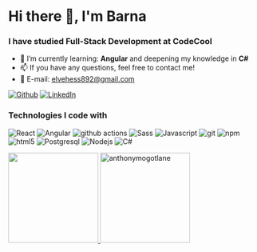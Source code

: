 <h1>Hi there 👋, I'm Barna</h1>
<h3>I have studied Full-Stack Development at CodeCool</h3>

- 🌱 I’m currently learning: **Angular** and deepening my knowledge in **C#**
- 📫 If you have any questions, feel free to contact me!
- 📧 E-mail: elvehess892@gmail.com

<a href="https://github.com/Barna95" target="_blank"><img alt="Github" src="https://img.shields.io/badge/GitHub-%2312100E.svg?&style=for-the-badge&logo=Github&logoColor=white" /></a>
<a href="https://www.linkedin.com/in/barnab%C3%A1s-b%C3%A1lint/" target="_blank"><img alt="LinkedIn" src="https://img.shields.io/badge/linkedin-%230077B5.svg?&style=for-the-badge&logo=linkedin&logoColor=white" /></a>

<h3>Technologies I code with</h3>
<p>
  <img alt="React" src="https://img.shields.io/badge/-React-45b8d8?style=flat-square&logo=react&logoColor=white" />
  <img alt="Angular" src="https://img.shields.io/badge/-Angular-blue?style=flat-square&logo=angular&logoColor=white" />
  <img alt="github actions" src="https://img.shields.io/badge/-Github_Actions-2088FF?style=flat-square&logo=github-actions&logoColor=white" />
  <img alt="Sass" src="https://img.shields.io/badge/-Sass-CC6699?style=flat-square&logo=sass&logoColor=white" />
  <img alt="Javascript" src="https://img.shields.io/badge/-Javascript-db7092?style=flat-square&logo=Javascript&logoColor=white" />
  <img alt="git" src="https://img.shields.io/badge/-Git-F05032?style=flat-square&logo=git&logoColor=white" />
  <img alt="npm" src="https://img.shields.io/badge/-NPM-CB3837?style=flat-square&logo=npm&logoColor=white" />
  <img alt="html5" src="https://img.shields.io/badge/-HTML5-E34F26?style=flat-square&logo=html5&logoColor=white" />
  <img alt="Postgresql" src="https://img.shields.io/badge/-postgresql-13aa52?style=flat-square&logo=postgresql&logoColor=white" />
  <img alt="Nodejs" src="https://img.shields.io/badge/-Nodejs-43853d?style=flat-square&logo=Node.js&logoColor=white" />
  <img alt="C#" src="https://img.shields.io/badge/-Csharp-green?style=flat-square&logo=csharp&logoColor=white" />
</p>

 <p>
   <a href="https://github.com/Barna95">
    <img height="180em" src="https://github-readme-stats-eight-theta.vercel.app/api?username=barna95&show_icons=true&theme=dark&include_all_commits=true&count_private=true%22"/>
    <img height="180em" src="https://github-readme-stats.vercel.app/api/top-langs/?username=barna95&show_icons=true&theme=dark&layout=compact&exclude_repo=nba-stats-codeigniter&hide=css,html" alt="anthonymogotlane" />
  </a>
</p>
